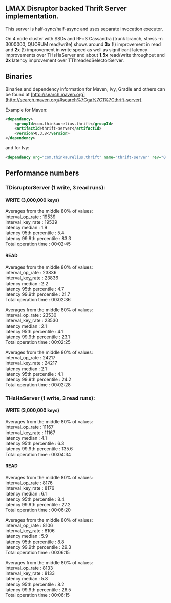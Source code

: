 ## LMAX Disruptor backed Thrift Server implementation.

This server is half-sync/half-async and uses separate invocation executor.

On 4 node cluster with SSDs and RF=3 Cassandra (trunk branch, stress -n 3000000, QUORUM read/write)
shows around __3x__ (!) improvement in read and __2x__ (!) improvement in write speed as well as 
significant latency improvements over THsHaServer and about __1.5x__ read/write throughput and
__2x__ latency improvement over TThreadedSelectorServer.

## Binaries

Binaries and dependency information for Maven, Ivy, Gradle and others can be found at [http://search.maven.org](http://search.maven.org/#search%7Cga%7C1%7Cthrift-server).

Example for Maven:

```xml
<dependency>
    <groupId>com.thinkaurelius.thrift</groupId>
    <artifactId>thrift-server</artifactId>
    <version>0.3.8</version>
</dependency>
```
and for Ivy:

```xml
<dependency org="com.thinkaurelius.thrift" name="thrift-server" rev="0.3.8" />
```

## Performance numbers

### TDisruptorServer (1 write, 3 read runs):

#### WRITE (3,000,000 keys)
Averages from the middle 80% of values:  
interval_op_rate          : 19539  
interval_key_rate         : 19539  
latency median            : 1.9  
latency 95th percentile   : 5.4  
latency 99.9th percentile : 83.3  
Total operation time      : 00:02:45  

#### READ
Averages from the middle 80% of values:  
interval_op_rate          : 23836  
interval_key_rate         : 23836  
latency median            : 2.2  
latency 95th percentile   : 4.7  
latency 99.9th percentile : 21.7  
Total operation time      : 00:02:36  

Averages from the middle 80% of values:  
interval_op_rate          : 23530  
interval_key_rate         : 23530  
latency median            : 2.1  
latency 95th percentile   : 4.1  
latency 99.9th percentile : 23.1  
Total operation time      : 00:02:25  

Averages from the middle 80% of values:  
interval_op_rate          : 24217  
interval_key_rate         : 24217  
latency median            : 2.1  
latency 95th percentile   : 4.1  
latency 99.9th percentile : 24.2  
Total operation time      : 00:02:28  

  
### THsHaServer (1 write, 3 read runs):

#### WRITE (3,000,000 keys)
Averages from the middle 80% of values:  
interval_op_rate          : 11167  
interval_key_rate         : 11167  
latency median            : 4.1  
latency 95th percentile   : 6.3  
latency 99.9th percentile : 135.6  
Total operation time      : 00:04:34  

#### READ
Averages from the middle 80% of values:  
interval_op_rate          : 8176  
interval_key_rate         : 8176  
latency median            : 6.1  
latency 95th percentile   : 8.4  
latency 99.9th percentile : 27.2  
Total operation time      : 00:06:20  

Averages from the middle 80% of values:  
interval_op_rate          : 8106  
interval_key_rate         : 8106  
latency median            : 5.9  
latency 95th percentile   : 8.8  
latency 99.9th percentile : 29.3  
Total operation time      : 00:06:15  

Averages from the middle 80% of values:  
interval_op_rate          : 8133  
interval_key_rate         : 8133  
latency median            : 5.8  
latency 95th percentile   : 8.2  
latency 99.9th percentile : 26.5  
Total operation time      : 00:06:15
